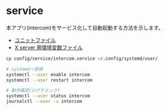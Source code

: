 # service

本アプリ(intercom)をサービス化して自動起動する方法を示します。

* [ユニットファイル](intercom.service)
* [X server 用環境変数ファイル](env.conf)
 
~~~sh
cp config/service/intercom.service ~/.config/systemd/user/

# systemdへ登録
systemctl --user enable intercom
systemctl --user restart intercom

# 動作確認(ログチエック)
systemctl --user status intercom
journalctl --user -u intercom
~~~
